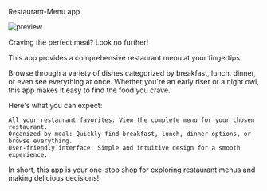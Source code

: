 Restaurant-Menu app

![preview](https://github.com/FTMFR/restaurant-Menu/assets/89690674/365846f9-7585-4947-a024-b9e602abddc8)

Craving the perfect meal? Look no further!

This app provides a comprehensive restaurant menu at your fingertips.

Browse through a variety of dishes categorized by breakfast, lunch, dinner, or even see everything at once. Whether you're an early riser or a night owl, this app makes it easy to find the food you crave.

Here's what you can expect:

    All your restaurant favorites: View the complete menu for your chosen restaurant.
    Organized by meal: Quickly find breakfast, lunch, dinner options, or browse everything.
    User-friendly interface: Simple and intuitive design for a smooth experience.

In short, this app is your one-stop shop for exploring restaurant menus and making delicious decisions! 
